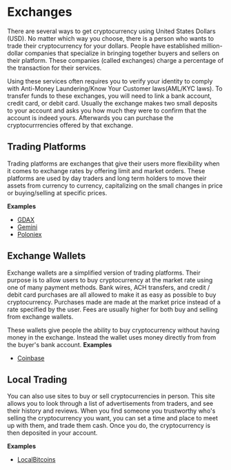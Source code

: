 # Exchanges
There are several ways to get cryptocurrency using United States Dollars (USD). No matter which way you choose, there is a person who wants to trade their cryptocurrency for your dollars. People have established million-dollar companies that specialize in bringing together buyers and sellers on their platform. These companies (called exchanges) charge a percentage of the transaction for their services.

Using these services often requires you to verify your identity to comply with Anti-Money Laundering/Know Your Customer laws(AML/KYC laws). To transfer funds to these exchanges, you will need to link a bank account, credit card, or debit card. Usually the exchange makes two small deposits to your account and asks you how much they were to confirm that the account is indeed yours. Afterwards you can purchase the cryptocurrrencies offered by that exchange.

## Trading Platforms
Trading platforms are exchanges that give their users more flexibility when it comes to exchange rates by offering limit and market orders. These platforms are used by day traders and long term holders to move their assets from currency to currency, capitalizing on the small changes in price or buying/selling at specific prices.

**Examples**
- [GDAX](https://gdax.com)
- [Gemini](https://gemini.com)
- [Poloniex](https://poloniex.com)

## Exchange Wallets
Exchange wallets are a simplified version of trading platforms. Their purpose is to allow users to buy cryptocurrency at the market rate using one of many payment methods. Bank wires, ACH transfers, and credit / debit card purchases are all allowed to make it as easy as possible to buy cryptocurrency. Purchases made are made at the market price instead of a rate specified by the user. Fees are usually higher for both buy and selling from exchange wallets.

These wallets give people the ability to buy cryptocurrency without having money in the exchange. Instead the wallet uses money directly from from the buyer's bank account.
**Examples**
- [Coinbase](https://coinbase.com)

## Local Trading
You can also use sites to buy or sell cryptocurrencies in person. This site allows you to look through a list of advertisements from traders, and see their history and reviews. When you find someone you trustworthy who's selling the cryptocurrency you want, you can set a time and place to meet up with them, and trade them cash. Once you do, the cryptocurrency is then deposited in your account.

**Examples**
- [LocalBitcoins](https://localbitcoins.com)

